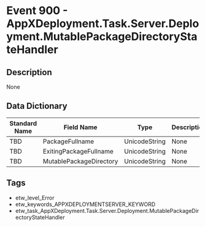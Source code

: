 # Event 900 - AppXDeployment.Task.Server.Deployment.MutablePackageDirectoryStateHandler

## Description
None

## Data Dictionary
|Standard Name|Field Name|Type|Description|Sample Value|
|---|---|---|---|---|
|TBD|PackageFullname|UnicodeString|None|`None`|
|TBD|ExitingPackageFullname|UnicodeString|None|`None`|
|TBD|MutablePackageDirectory|UnicodeString|None|`None`|

## Tags
* etw_level_Error
* etw_keywords_APPXDEPLOYMENTSERVER_KEYWORD
* etw_task_AppXDeployment.Task.Server.Deployment.MutablePackageDirectoryStateHandler